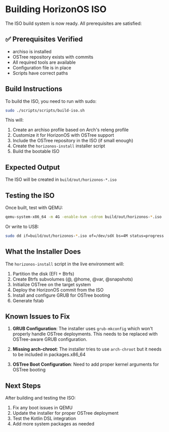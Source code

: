 # Building HorizonOS ISO

The ISO build system is now ready. All prerequisites are satisfied:

## ✅ Prerequisites Verified
- archiso is installed
- OSTree repository exists with commits
- All required tools are available
- Configuration file is in place
- Scripts have correct paths

## Build Instructions

To build the ISO, you need to run with sudo:

```bash
sudo ./scripts/scripts/build-iso.sh
```

This will:
1. Create an archiso profile based on Arch's releng profile
2. Customize it for HorizonOS with OSTree support
3. Include the OSTree repository in the ISO (if small enough)
4. Create the `horizonos-install` installer script
5. Build the bootable ISO

## Expected Output
The ISO will be created in `build/out/horizonos-*.iso`

## Testing the ISO

Once built, test with QEMU:
```bash
qemu-system-x86_64 -m 4G -enable-kvm -cdrom build/out/horizonos-*.iso
```

Or write to USB:
```bash
sudo dd if=build/out/horizonos-*.iso of=/dev/sdX bs=4M status=progress
```

## What the Installer Does

The `horizonos-install` script in the live environment will:
1. Partition the disk (EFI + Btrfs)
2. Create Btrfs subvolumes (@, @home, @var, @snapshots)
3. Initialize OSTree on the target system
4. Deploy the HorizonOS commit from the ISO
5. Install and configure GRUB for OSTree booting
6. Generate fstab

## Known Issues to Fix

1. **GRUB Configuration**: The installer uses `grub-mkconfig` which won't properly handle OSTree deployments. This needs to be replaced with OSTree-aware GRUB configuration.

2. **Missing arch-chroot**: The installer tries to use `arch-chroot` but it needs to be included in packages.x86_64

3. **OSTree Boot Configuration**: Need to add proper kernel arguments for OSTree booting

## Next Steps

After building and testing the ISO:
1. Fix any boot issues in QEMU
2. Update the installer for proper OSTree deployment
3. Test the Kotlin DSL integration
4. Add more system packages as needed